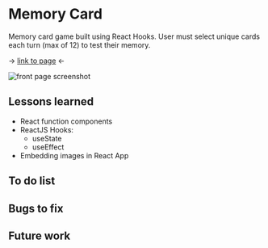 # Memory Card

Memory card game built using React Hooks. User must select unique cards each turn (max of 12) to test their memory.

-> <a href="https://sumedh-inamdar.github.io/memory-card/">link to page</a> <-

![front page screenshot](./src/assets/memoryCardScreenshot.png)

## Lessons learned

- React function components
- ReactJS Hooks:
  - useState
  - useEffect
- Embedding images in React App

## To do list

## Bugs to fix

## Future work
